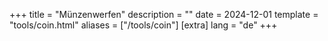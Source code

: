 +++
title = "Münzenwerfen"
description = ""
date = 2024-12-01
template = "tools/coin.html"
aliases = ["/tools/coin"]
[extra]
lang = "de"
+++
